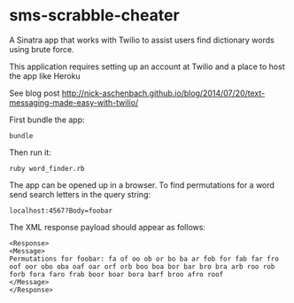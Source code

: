 sms-scrabble-cheater
====================

A Sinatra app that works with Twilio to assist users find dictionary words using brute force. 

This application requires setting up an account at Twilio and a place to host the app like Heroku

See blog post http://nick-aschenbach.github.io/blog/2014/07/20/text-messaging-made-easy-with-twilio/

First bundle the app:

```
bundle
```

Then run it:

```
ruby word_finder.rb
```

The app can be opened up in a browser. To find permutations for a word send search letters in the query string:

```
localhost:4567?Body=foobar
```

The XML response payload should appear as follows:

```
<Response>
<Message>
Permutations for foobar: fa of oo ob or bo ba ar fob for fab far fro oof oor obo oba oaf oar orf orb boo boa bor bar bro bra arb roo rob forb fora faro frab boor boar bora barf broo afro roof
</Message>
</Response>
```
